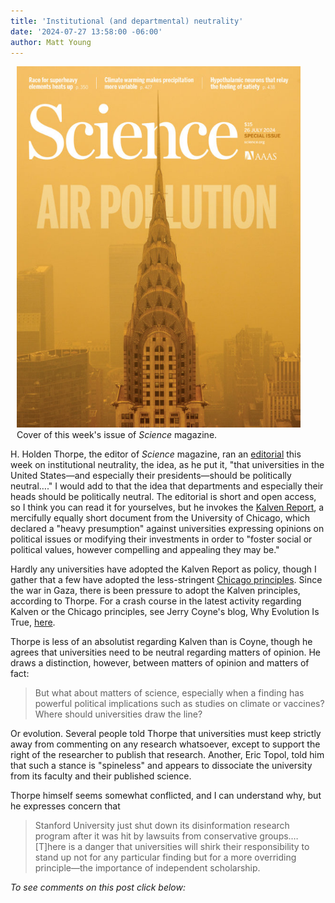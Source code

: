 ```yaml
---
title: 'Institutional (and departmental) neutrality'
date: '2024-07-27 13:58:00 -06:00'
author: Matt Young
---
```


<figure class="on-the-left-side" style="margin-top: 10px; margin-right: 40px; margin-bottom: 10px; margin-left: 10px;">
<img src="/uploads/2024/Science_Cover_7_27_600.jpg" alt="Science magazine cover"/>
<figcaption><a href=""></a>Cover of this week's issue of <i> Science </i> magazine.
</figcaption>
</figure> 

H. Holden Thorpe, the editor of <i>Science</i> magazine, ran an <a href="https://www.science.org/doi/10.1126/science.adr8867">editorial<a> this week on institutional neutrality, the idea, as he put it, "that universities in the United States—and especially their presidents—should be politically neutral…." I would add to that the idea that departments and especially their heads should be politically neutral. The editorial is short  and open access, so I think you can read it for yourselves, but he invokes the <a href="https://provost.uchicago.edu/sites/default/files/documents/reports/KalvenRprt_0.pdf"> Kalven Report</a>, a mercifully equally short document from the University of Chicago, which declared a "heavy presumption" against universities expressing opinions on political issues or modifying their investments in order to "foster social or political values, however compelling and appealing they may be."

Hardly any universities have adopted the Kalven Report as policy, though I gather that a few have adopted the less-stringent <a href="https://en.wikipedia.org/wiki/Chicago_principles">Chicago principles</a>. Since the war in Gaza, there is been pressure to adopt the Kalven principles, according to Thorpe. For a crash course in the latest activity regarding Kalven or the Chicago principles, see Jerry Coyne's blog, Why Evolution Is True, <a href="https://whyevolutionistrue.com/category/kalven-report/">here</a>. 

Thorpe is less of an absolutist regarding Kalven than is Coyne, though he agrees that universities need to be neutral regarding matters of opinion. He draws a distinction, however, between matters of opinion and matters of fact:

<blockquote> But what about matters of science, especially when a finding has powerful political implications such as studies on climate or vaccines? Where should universities draw the line?</blockquote>

Or evolution. Several people told Thorpe that universities must keep strictly away from commenting on any research whatsoever, except to support the right of the researcher to publish that research. Another, Eric Topol, told him that such a stance is "spineless" and appears to dissociate the university from its faculty and their published science.

Thorpe himself seems somewhat conflicted, and I can understand why, but he expresses concern that

<blockquote> Stanford University just shut down its disinformation research program after it was hit by lawsuits from conservative groups.… [T]here is a danger that universities will shirk their responsibility to stand up not for any particular finding but for a more overriding principle—the importance of independent scholarship. </blockquote>

<i>To see comments on this post click below:</i> <!--more-->
